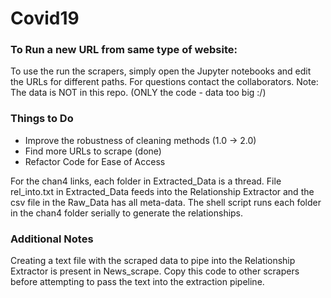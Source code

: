 # Covid19

### To Run a new URL from same type of website:
To use the run the scrapers, simply open the Jupyter notebooks and edit the URLs for different paths.
For questions contact the collaborators. Note: The data is NOT in this repo. (ONLY the code - data too big :/)

### Things to Do
- Improve the robustness of cleaning methods (1.0 -> 2.0)
- Find more URLs to scrape (done)
- Refactor Code for Ease of Access

For the chan4 links, each folder in Extracted_Data is a thread. File rel_into.txt in Extracted_Data feeds into the Relationship Extractor and the csv file in the Raw_Data has all meta-data. The shell script runs each folder in the chan4 folder serially to generate the relationships.
 
### Additional Notes
Creating a text file with the scraped data to pipe into the Relationship Extractor is present in News_scrape. Copy this code to other scrapers before attempting to pass the text into the extraction pipeline.
